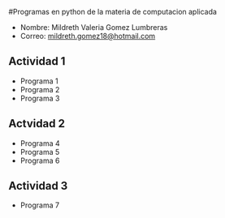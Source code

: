 #Programas en python de la materia de computacion aplicada

- Nombre: Mildreth Valeria Gomez Lumbreras
- Correo: mildreth.gomez18@hotmail.com

## Actividad 1
- Programa 1
- Programa 2
- Programa 3

## Actvidad 2
- Programa 4
- Programa 5
- Programa 6

## Actividad 3
- Programa 7


